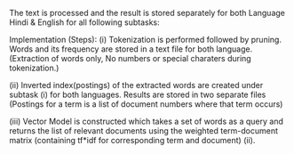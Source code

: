 The text is processed and the result is stored separately for both Language Hindi & English for all following subtasks: 

Implementation (Steps):
(i) Tokenization is performed followed by pruning. Words and its frequency are stored in a text file for both language.
(Extraction of words only, No numbers or special charaters during tokenization.)

(ii) Inverted index(postings) of the extracted words are created under subtask (i) for both languages. 
Results are stored in two separate files (Postings for a term is a list of document numbers where that term occurs) 

(iii) Vector Model is constructed which takes a set of words as a query and returns the list of relevant documents using the 
weighted term-document matrix (containing tf*idf for corresponding term and document) (ii). 
